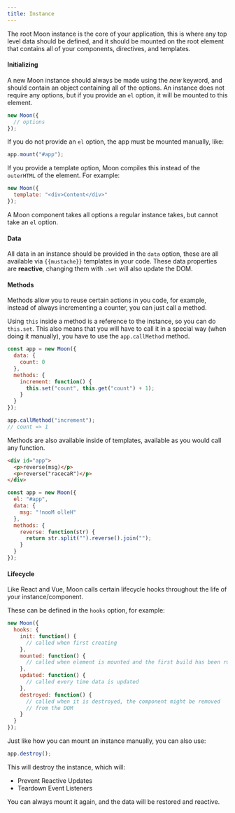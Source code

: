```yaml
---
title: Instance
---
```


The root Moon instance is the core of your application, this is where any top level data should be defined, and it should be mounted on the root element that contains all of your components, directives, and templates.

#### Initializing

A new Moon instance should always be made using the _new_ keyword, and should contain an object containing all of the options. An instance does not require any options, but if you provide an `el` option, it will be mounted to this element.

```js
new Moon({
  // options
});
```

If you do not provide an `el` option, the app must be mounted manually, like:

```js
app.mount("#app");
```

If you provide a template option, Moon compiles this instead of the `outerHTML` of the element. For example:

```js
new Moon({
  template: "<div>Content</div>"
});
```

A Moon component takes all options a regular instance takes, but cannot take an `el` option.

#### Data

All data in an instance should be provided in the `data` option, these are all available via `{{mustache}}` templates in your code. These data properties are **reactive**, changing them with `.set` will also update the DOM.

#### Methods

Methods allow you to reuse certain actions in you code, for example, instead of always incrementing a counter, you can just call a method.

Using `this` inside a method is a reference to the instance, so you can do `this.set`. This also means that you will have to call it in a special way (when doing it manually), you have to use the `app.callMethod` method.

```js
const app = new Moon({
  data: {
    count: 0
  },
  methods: {
    increment: function() {
      this.set("count", this.get("count") + 1);
    }
  }
});

app.callMethod("increment");
// count => 1
```

Methods are also available inside of templates, available as you would call any function.

```html
<div id="app">
  <p>reverse(msg)</p>
  <p>reverse("racecaR")</p>
</div>
```

```js
const app = new Moon({
  el: "#app",
  data: {
    msg: "!nooM olleH"
  },
  methods: {
    reverse: function(str) {
      return str.split("").reverse().join("");
    }
  }
});
```

#### Lifecycle

Like React and Vue, Moon calls certain lifecycle hooks throughout the life of your instance/component.

These can be defined in the `hooks` option, for example:

```js
new Moon({
  hooks: {
    init: function() {
      // called when first creating
    },
    mounted: function() {
      // called when element is mounted and the first build has been run
    },
    updated: function() {
      // called every time data is updated
    },
    destroyed: function() {
      // called when it is destroyed, the component might be removed
      // from the DOM
    }
  }
});
```

Just like how you can mount an instance manually, you can also use:

```js
app.destroy();
```

This will destroy the instance, which will:

* Prevent Reactive Updates
* Teardown Event Listeners

You can always mount it again, and the data will be restored and reactive.
